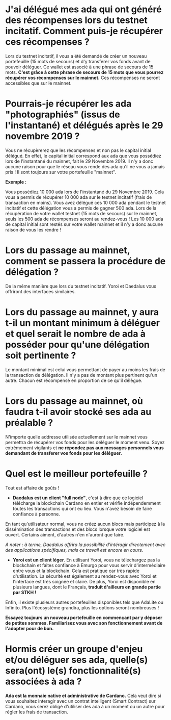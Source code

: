 # J'ai délégué mes ada qui ont généré des récompenses lors du testnet incitatif. Comment puis-je récupérer ces récompenses ?

Lors du testnet incitatif, il vous a été demandé de créer un nouveau portefeuille (15 mots de secours) et d'y transferer vos fonds avant de pouvoir déléguer. Ce wallet est associé à une phrase de secours de 15 mots. **C'est grâce à cette phrase de secours de 15 mots que vous pourrez récupérer vos récompenses sur le mainnet.** Ces récompenses ne seront accessibles que sur le mainnet.

# Pourrais-je récupérer les ada "photographiés" (issus de l'instantané) et délégués après le 29 novembre 2019 ?

Vous ne récupèrerez que les récompenses et non pas le capital initial délégué. En effet, le capital initial correspond aux ada que vous possédiez lors de l'instantané du mainnet, fait le 29 Novembre 2019. Il n'y a donc aucune raison pour que le réseau vous rende des ada qu'il ne vous a jamais pris ! Il sont toujours sur votre portefeuille "mainnet".

**Exemple :** 

Vous possédiez 10 000 ada lors de l'instantané du 29 Novembre 2019. Cela vous a permis de récupérer 10 000 ada sur le testnet incitatif (frais de transaction en moins).
Vous avez délégué ces 10 000 ada pendant le testnet incitatif et cette délégation vous a permis de gagner 500 ada. 
Lors de la récupération de votre wallet testnet (15 mots de secours) sur le mainnet, seuls les 500 ada de récompenses seront au rendez-vous !
Les 10 000 ada de capital initial sont restés sur votre wallet mainnet et il n'y a donc aucune raison de vous les rendre !


# Lors du passage au mainnet, comment se passera la procédure de délégation ?

De la même manière que lors du testnet incitatif. Yoroi et Daedalus vous offriront des interfaces similaires.


# Lors du passage au mainnet, y aura t-il un montant minimum à déléguer et quel serait le nombre de ada à posséder pour qu'une délégation soit pertinente ?

Le montant minimal est celui vous permettant de payer au moins les frais de la transaction de délégation. Il n'y a pas de montant plus pertinent qu'un autre. Chacun est récompensé en proportion de ce qu'il délègue. 

# Lors du passage au mainnet, où faudra t-il avoir stocké ses ada au préalable ?

N'importe quelle addresse utilisée actuellement sur le mainnet vous permettra de récupérer vos fonds pour les déléguer le moment venu. 
Soyez extrèmement vigilants et **ne répondez pas aux messages personnels vous demandant de transferer vos fonds pour les déléguer.**

# Quel est le meilleur portefeuille ?

Tout est affaire de goûts !

- **Daedalus est un client "full node"**, c'est à dire que ce logiciel télécharge la blockchain Cardano en entier et vérifie indépendemment toutes les transactions qui ont eu lieu. Vous n'avez besoin de faire confiance à personne.

En tant qu'utilisateur normal, vous ne créez aucun blocs mais participez à la dissémination des transactions et des blocs lorsque votre logiciel est ouvert. Certains aiment, d'autres n'en n'auront que faire.

*A noter : à terme, Daedalus offrira la possibilité d'intéragir directement avec des applications spécifiques, mais ce travail est encore en cours.*

- **Yoroi est un client léger**. En utilisant Yoroi, vous ne téléchargez pas la blockchain et faites confiance à Emurgo pour vous servir d'intermédiaire entre vous et la blockchain. Cela est pratique car très rapide d'utilisation. La sécurité est également au rendez-vous avec Yoroi et l'interface est très soignée et claire. De plus, Yoroi est disponible en plusieurs langues, dont le Français, **traduit d'ailleurs en grande partie par STKH !**

Enfin, il existe plusieurs autres portefeuilles disponibles tels que AdaLite ou Infinito. Plus l'écosystème grandira, plus les options seront nombreuses !

**Essayez toujours un nouveau portefeuille en commençant par y déposer de petites sommes. Familiarisez vous avec son fonctionnement avant de l'adopter pour de bon.**

# Hormis créer un groupe d'enjeu et/ou déléguer ses ada, quelle(s) sera(ont) le(s) fonctionnalité(s) associées à ada ?

**Ada est la monnaie native et administrative de Cardano.** Cela veut dire si vous souhaitez interagir avec un contrat intelligent (Smart Contract) sur Cardano, vous serez obligé d'utiliser des ada à un moment ou un autre pour régler les frais de transaction.
